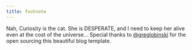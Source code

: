 ```yaml
---
title: footnote
---
```


Nah, Curiosity is the cat. She is DESPERATE, and I need to keep her alive even at the cost of the universe...
Special thanks to [@greglobinski](https://twitter.com/greglobinski) for the open sourcing this beautiful blog template.